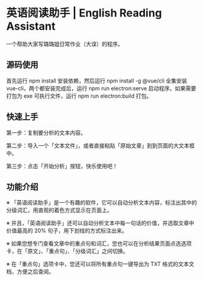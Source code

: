 # 英语阅读助手 | English Reading Assistant
一个帮助大家写璐璐姐日常作业（大误）的程序。

## 源码使用

首先运行 npm install 安装依赖，然后运行 npm install -g @vue/cli 全集安装vue-cli，两个都安装完成后，运行 npm run electron:serve 启动程序。如果需要打包为 exe 可执行文件，运行 npm run electron:build 打包。

## 快速上手

第一步：复制要分析的文本内容。

第二步：导入一个「文本文件」，或者直接粘贴「原始文章」到到页面的大文本框中。

第三步：点击「开始分析」按钮，快乐使用吧！

## 功能介绍

※ 「英语阅读助手」是一个有趣的软件，它可以自动分析文本内容，标注出其中的分级词汇，用直观的着色方式显示在页面上。

※ 并且，「英语阅读助手」还可以自动分析文本中每一句话的价值，并选取文章中价值最高的 20% 句子，用下划线的方式标注出来。

※ 如果您想专门查看文章中的重点句和词汇，您也可以在分析结果页面点选选项卡，在「原文」、「重点句」、「分级词汇」之间切换。

※ 在「重点句」选项卡中，您还可以将所有重点句一键导出为 TXT 格式的文本文档，方便之后查阅。
